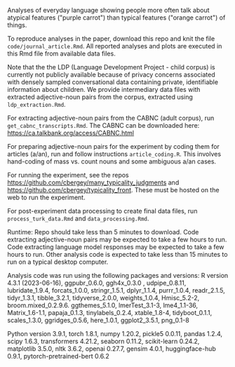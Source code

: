 Analyses of everyday language showing people more often talk about atypical features ("purple carrot") than typical features ("orange carrot") of things. 

To reproduce analyses in the paper, download this repo and knit the file `code/journal_article.Rmd`. All reported analyses and plots are executed in this Rmd file from available data files.

Note that the the LDP (Language Development Project - child corpus) is currently not publicly available because of privacy concerns associated with densely sampled conversational data containing private, identifiable information about children. We provide intermediary data files with extracted adjective-noun pairs from the corpus, extracted using `ldp_extraction.Rmd`.

For extracting adjective-noun pairs from the CABNC (adult corpus), run `get_cabnc_transcripts.Rmd`. The CABNC can be downloaded here: https://ca.talkbank.org/access/CABNC.html 

For preparing adjective-noun pairs for the experiment by coding them for articles (a/an), run and follow instructions `article_coding.R`. This involves hand-coding of mass vs. count nouns and some ambiguous a/an cases.

For running the experiment, see the repos https://github.com/cbergey/many_typicality_judgments and https://github.com/cbergey/typicality_front. These must be hosted on the web to run the experiment.

For post-experiment data processing to create final data files, run `process_turk_data.Rmd` and `data_processing.Rmd`.

Runtime: Repo should take less than 5 minutes to download. Code extracting adjective-noun pairs may be expected to take a few hours to run. Code extracting language model responses may be expected to take a few hours to run. Other analysis code is expected to take less than 15 minutes to run on a typical desktop computer.

Analysis code was run using the following packages and versions:
R version 4.3.1 (2023-06-16), ggpubr_0.6.0, ggh4x_0.3.0 , udpipe_0.8.11, lubridate_1.9.4, forcats_1.0.0, stringr_1.5.1, dplyr_1.1.4, purrr_1.0.4, readr_2.1.5, tidyr_1.3.1, tibble_3.2.1, tidyverse_2.0.0, weights_1.0.4, Hmisc_5.2-2, broom.mixed_0.2.9.6. ggthemes_5.1.0, lmerTest_3.1-3, lme4_1.1-36, Matrix_1.6-1.1, papaja_0.1.3, tinylabels_0.2.4, xtable_1.8-4, tidyboot_0.1.1, scales_1.3.0, ggridges_0.5.6, here_1.0.1, ggplot2_3.5.1, png_0.1-8     

Python version 3.9.1, torch 1.8.1, numpy 1.20.2, pickle5 0.0.11, pandas 1.2.4, scipy 1.6.3, transformers 4.21.2, seaborn 0.11.2, scikit-learn 0.24.2, matplotlib 3.5.0, nltk 3.6.2, openai 0.27.7, gensim 4.0.1, huggingface-hub 0.9.1, pytorch-pretrained-bert 0.6.2
